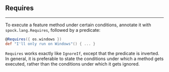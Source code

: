 ## Requires
-----

To execute a feature method under certain conditions, annotate it with `spock.lang.Requires`, followed by a predicate:

```groovy
@Requires({ os.windows })
def "I'll only run on Windows"() { ... }
```

`Requires` works exactly like `IgnoreIf`, except that the predicate is inverted. In general, it is preferable to state the conditions under which a method gets executed, rather than the conditions under which it gets ignored.
